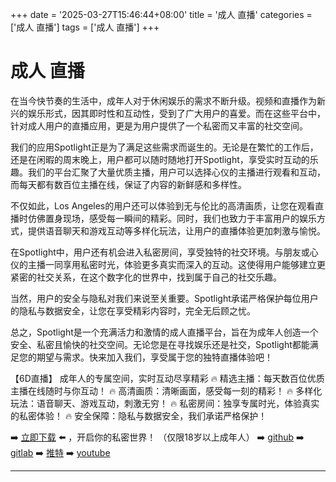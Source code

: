 +++
date = '2025-03-27T15:46:44+08:00'
title = '成人 直播'
categories = ['成人 直播']
tags = ['成人 直播']
+++

# 成人 直播

在当今快节奏的生活中，成年人对于休闲娱乐的需求不断升级。视频和直播作为新兴的娱乐形式，因其即时性和互动性，受到了广大用户的喜爱。而在这些平台中，针对成人用户的直播应用，更是为用户提供了一个私密而又丰富的社交空间。

我们的应用Spotlight正是为了满足这些需求而诞生的。无论是在繁忙的工作后，还是在闲暇的周末晚上，用户都可以随时随地打开Spotlight，享受实时互动的乐趣。我们的平台汇聚了大量优质主播，用户可以选择心仪的主播进行观看和互动，而每天都有数百位主播在线，保证了内容的新鲜感和多样性。

不仅如此，Los Angeles的用户还可以体验到无与伦比的高清画质，让您在观看直播时仿佛置身现场，感受每一瞬间的精彩。同时，我们也致力于丰富用户的娱乐方式，提供语音聊天和游戏互动等多样化玩法，让用户的直播体验更加刺激与愉悦。

在Spotlight中，用户还有机会进入私密房间，享受独特的社交环境。与朋友或心仪的主播一同享用私密时光，体验更多真实而深入的互动。这使得用户能够建立更紧密的社交关系，在这个数字化的世界中，找到属于自己的社交乐趣。

当然，用户的安全与隐私对我们来说至关重要。Spotlight承诺严格保护每位用户的隐私与数据安全，让您在享受精彩内容时，完全无后顾之忧。

总之，Spotlight是一个充满活力和激情的成人直播平台，旨在为成年人创造一个安全、私密且愉快的社交空间。无论您是在寻找娱乐还是社交，Spotlight都能满足您的期望与需求。快来加入我们，享受属于您的独特直播体验吧！

【6D直播】
成年人的专属空间，实时互动尽享精彩
🔥 精选主播：每天数百位优质主播在线随时与你互动！
🔥 高清画质：清晰画面，感受每一刻的精彩！
🔥 多样化玩法：语音聊天、游戏互动，刺激无穷！
🔥 私密房间：独享专属时光，体验真实的私密体验！
🔥 安全保障：隐私与数据安全，我们承诺严格保护！

➡️ [立即下载](https://down123.s3.ap-east-1.amazonaws.com/down/down.html?channelCode=blog) ⬅️ ，开启你的私密世界！ （仅限18岁以上成年人） 
➡️ [github](https://aldult-live.github.io/) 
➡️ [gitlab](https://seo-09598d.gitlab.io/) 
➡️ [推特](https://x.com/wegame33) 
➡️ [youtube](https://www.youtube.com/@6Dlive)

---
